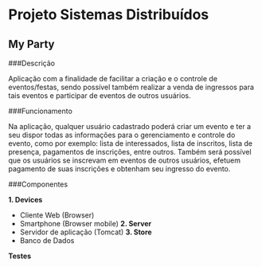 # Projeto Sistemas Distribuídos

## My Party

###Descrição

Aplicação com a finalidade de facilitar a criação e o controle de eventos/festas, sendo possível também realizar a venda de ingressos para tais eventos e participar de eventos de outros usuários. 

###Funcionamento

Na aplicação, qualquer usuário cadastrado poderá criar um evento e ter a seu dispor todas as informações para o gerenciamento e controle do evento, como por exemplo: lista de interessados, lista de inscritos, lista de presença, pagamentos de inscrições, entre outros. Também será possível que os usuários se inscrevam em eventos de outros usuários, efetuem pagamento de suas inscrições e obtenham seu ingresso do evento.

###Componentes

**1. Devices**
   * Cliente Web (Browser)
   * Smartphone (Browser mobile)
**2. Server**
   * Servidor de aplicação (Tomcat)
**3. Store**
   * Banco de Dados
   
**Testes**


